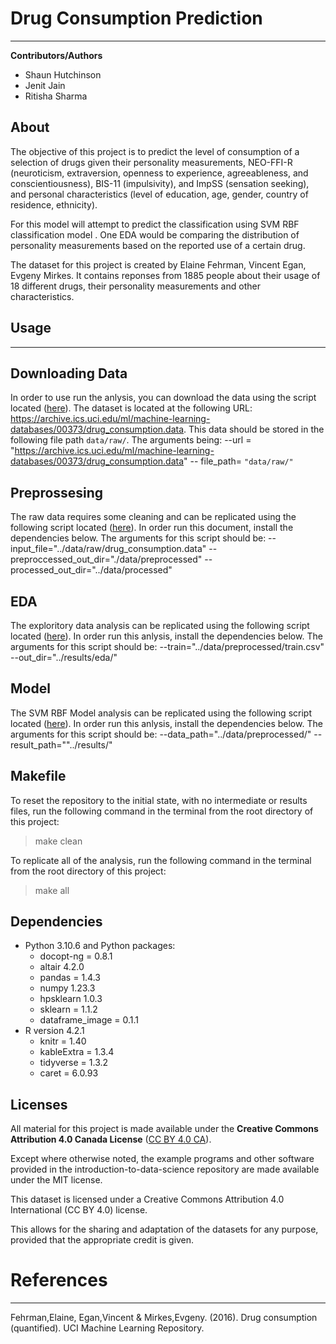 # Drug Consumption Prediction
***

**Contributors/Authors**

- Shaun Hutchinson
- Jenit Jain
- Ritisha Sharma

## About

The objective of this project is to predict the level of consumption of a selection of drugs given their personality measurements, NEO-FFI-R (neuroticism, extraversion, openness to experience, agreeableness, and conscientiousness), BIS-11 (impulsivity), and ImpSS (sensation seeking), and personal characteristics (level of education, age, gender, country of residence, ethnicity). 

For this model will attempt to predict the classification using SVM RBF classification model . One EDA would be comparing the distribution of personality measurements based on the reported use of a certain drug. 

The dataset for this project is created by Elaine Fehrman, Vincent Egan, Evgeny Mirkes. It contains reponses from 1885 people about their usage of 18 different drugs, their personality measurements and other characteristics.

## Usage
***
## Downloading Data
In order to use run the anlysis, you can download the data using the script located ([here](https://github.com/UBC-MDS/drug_consumption_prediction/blob/download_data/src/download_data.py)). The dataset is located at the following URL: https://archive.ics.uci.edu/ml/machine-learning-databases/00373/drug_consumption.data. This data should be stored in the following file path `data/raw/`. The arguments being:
 --url = "https://archive.ics.uci.edu/ml/machine-learning-databases/00373/drug_consumption.data" 
 -- file_path= `"data/raw/"`

## Preprossesing
The raw data requires some cleaning and can be replicated using the following script located ([here](https://github.com/UBC-MDS/drug_consumption_prediction/blob/main/src/preprocess.py)). In order run this document, install the dependencies below.
The arguments for this script should be:
--input_file="../data/raw/drug_consumption.data"
--preproccessed_out_dir="./data/preprocessed"
--processed_out_dir="../data/processed"
## EDA
The exploritory data analysis can be replicated using the following script located ([here](https://github.com/UBC-MDS/drug_consumption_prediction/blob/main/src/drug_consumption_eda.py)). In order run this anlysis, install the dependencies below.
The arguments for this script should be:
--train="../data/preprocessed/train.csv"
--out_dir="../results/eda/"

## Model
The SVM RBF Model analysis can be replicated using the following script located ([here](https://github.com/UBC-MDS/drug_consumption_prediction/blob/main/src/drug_consumption_prediction_model.py)). In order run this anlysis, install the dependencies below.
The arguments for this script should be:
--data_path="../data/preprocessed/"
--result_path=""../results/"

## Makefile
To reset the repository to the initial state, with no intermediate or results files, run the following command  in the terminal from the root directory of this project:
> make clean

To replicate all of the analysis, run the following command in the terminal from the root directory of this project:
> make all

## Dependencies
- Python 3.10.6 and Python packages:
    - docopt-ng = 0.8.1
    - altair 4.2.0
    - pandas = 1.4.3
    - numpy 1.23.3
    - hpsklearn 1.0.3
    - sklearn = 1.1.2
    - dataframe_image = 0.1.1
- R version 4.2.1
    - knitr = 1.40
    - kableExtra = 1.3.4
    - tidyverse = 1.3.2
    - caret = 6.0.93
## Licenses
All material for this project is made available under the **Creative Commons Attribution 4.0 Canada License** ([CC BY 4.0 CA](https://creativecommons.org/licenses/by-nc-nd/4.0/)).

Except where otherwise noted, the example programs and other software
provided in the introduction-to-data-science repository are made available under the
MIT license.

This dataset is licensed under a Creative Commons Attribution 4.0 International (CC BY 4.0) license.

This allows for the sharing and adaptation of the datasets for any purpose, provided that the appropriate credit is given.

# References
***
Fehrman,Elaine, Egan,Vincent & Mirkes,Evgeny. (2016). Drug consumption (quantified). UCI Machine Learning Repository.
